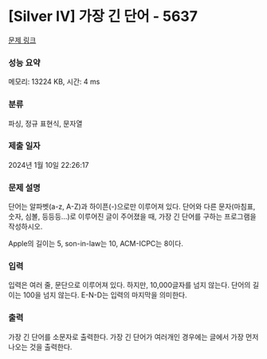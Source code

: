 # [Silver IV] 가장 긴 단어 - 5637 

[문제 링크](https://www.acmicpc.net/problem/5637) 

### 성능 요약

메모리: 13224 KB, 시간: 4 ms

### 분류

파싱, 정규 표현식, 문자열

### 제출 일자

2024년 1월 10일 22:26:17

### 문제 설명

<p>단어는 알파벳(a-z, A-Z)과 하이픈(-)으로만 이루어져 있다. 단어와 다른 문자(마침표, 숫자, 심볼, 등등등...)로 이루어진 글이 주어졌을 때, 가장 긴 단어를 구하는 프로그램을 작성하시오.</p>

<p>Apple의 길이는 5, son-in-law는 10, ACM-ICPC는 8이다.</p>

### 입력 

 <p>입력은 여러 줄, 문단으로 이루어져 있다. 하지만, 10,000글자를 넘지 않는다. 단어의 길이는 100을 넘지 않는다. E-N-D는 입력의 마지막을 의미한다.</p>

### 출력 

 <p>가장 긴 단어를 소문자로 출력한다. 가장 긴 단어가 여러개인 경우에는 글에서 가장 먼저 나오는 것을 출력한다.</p>

